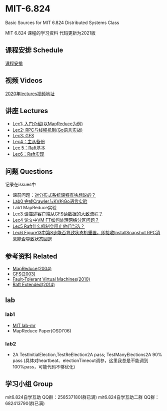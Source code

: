 # MIT-6.824
Basic Sources for MIT 6.824 Distributed Systems Class

MIT 6.824 课程的学习资料 代码更新为2021版

## 课程安排 Schedule

[课程安排](https://pdos.csail.mit.edu/6.824/schedule.html)

## 视频 Videos

[2020年lectures视频地址](https://www.bilibili.com/video/av87684880)

## 讲座 Lectures

- [Lec1: 入门介绍(以MapReduce为例)](https://github.com/chaozh/MIT-6.824/issues/2)
- [Lec2: RPC与线程机制(Go语言实战)](https://github.com/chaozh/MIT-6.824/issues/3)
- [Lec3: GFS](https://github.com/chaozh/MIT-6.824/issues/6)
- [Lec4：主从备份](https://github.com/chaozh/MIT-6.824/issues/7)
- [Lec 5：Raft基本](https://github.com/chaozh/MIT-6.824/issues/9)
- [Lec6：Raft实现](https://github.com/chaozh/MIT-6.824/issues/10)

## 问题 Questions

记录在issues中

- 课前问题：[对分布式系统课程有啥想说的？](https://github.com/chaozh/MIT-6.824/issues/1)
- [Lab0 完成Crawler与KV的Go语言实验](https://github.com/chaozh/MIT-6.824/issues/4)
- Lab1 MapReduce实验
- [Lec3 请描述客户端从GFS读数据的大致流程？](https://github.com/chaozh/MIT-6.824/issues/6)
- [Lec4 论文中VM FT如何处理网络分区问题？](https://github.com/chaozh/MIT-6.824/issues/7)
- [Lec5 Raft什么机制会阻止他们当选？](https://github.com/chaozh/MIT-6.824/issues/9)
- [Lec6 Figure13中第8步能否导致状态机重置，即接收InstallSnapshot RPC消息能否导致状态回退](https://github.com/chaozh/MIT-6.824/issues/10)

## 参考资料 Related

- [MapReduce(2004)](https://pdos.csail.mit.edu/6.824/papers/mapreduce.pdf)
- [GFS(2003)](https://static.googleusercontent.com/media/research.google.com/zh-CN//archive/gfs-sosp2003.pdf)
- [Fault-Tolerant Virtual Machines(2010)](https://pdos.csail.mit.edu/6.824/papers/vm-ft.pdf)
- [Raft Extended(2014)](https://pdos.csail.mit.edu/6.824/papers/raft-extended.pdf)

## lab

### lab1
-	[MIT lab-mr](http://nil.csail.mit.edu/6.824/2020/labs/lab-mr.html)  
-	MapReduce Paper(OSDI'06)  

### lab2
-	2A TestInitialElection,TestReElection2A pass; TestManyElections2A 90% pass (具体对heartbeat、electionTimeout调参，这里我总是不能调到100%pass，可能代码不够优化)  

## 学习小组 Group

mit6.824自学互助 QQ群：258537180(群已满)
mit6.824自学互助二群 QQ群：682413790(群已满)
